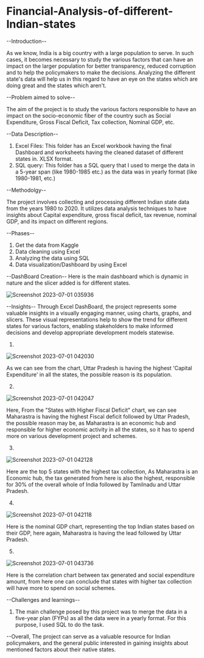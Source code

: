 # Financial-Analysis-of-different-Indian-states
--Introduction--

As we know, India is a big country with a large population to serve. In such cases, it becomes necessary to study the various factors that can have an impact on the larger population for better transparency, reduced corruption and to help the policymakers to make the decisions. Analyzing the different state's data will help us in this regard to have an eye on the states which are doing great and the states which aren't.

--Problem aimed to solve--

The aim of the project is to study the various factors responsible to have an impact on the socio-economic fiber of the country such as Social Expenditure, Gross Fiscal Deficit, Tax collection, Nominal GDP, etc.
 
--Data Description--

1. Excel Files: This folder has an Excel workbook having the final Dashboard and worksheets having the cleaned dataset of different states in. XLSX format.
2. SQL query: This folder has a SQL query that I used to merge the data in a 5-year span (like 1980-1985 etc.) as the data was in yearly format (like 1980-1981, etc.)

--Methodolgy--

The project involves collecting and processing different Indian state data from the years 1980 to 2020. It utilizes data analysis techniques to have insights about Capital expenditure, gross fiscal deficit, tax revenue, nominal GDP, and its impact on different regions.

--Phases--

1. Get the data from Kaggle
2. Data cleaning using Excel
3. Analyzing the data using SQL
4. Data visualization/Dashboard by using Excel

--DashBoard Creation--
Here is the main dashboard which is dynamic in nature and the slicer added is for different states.


![Screenshot 2023-07-01 035936](https://github.com/Ashish23-Karn/Financial-Analysis-of-different-Indian-states/assets/121361369/201ba340-1060-438a-8ef3-9fc13b1cbd22)


--Insights--
Through Excel DashBoard, the project represents some valuable insights in a visually engaging manner, using charts, graphs, and slicers. These visual representations help to show the trend for different states for various factors, enabling stakeholders to make informed decisions and develop appropriate development models statewise.

1.
![Screenshot 2023-07-01 042030](https://github.com/Ashish23-Karn/Financial-Analysis-of-different-Indian-states/assets/121361369/0e6bf3db-b17c-4e51-8410-6000e4e3f972)

As we can see from the chart, Uttar Pradesh is having the highest 'Capital Expenditure' in all the states, the possible reason is its population.

2.
![Screenshot 2023-07-01 042047](https://github.com/Ashish23-Karn/Financial-Analysis-of-different-Indian-states/assets/121361369/c8c0e8ad-d59f-44d2-84b3-20d48f45a206)

Here, From the "States with Higher Fiscal Deficit" chart, we can see Maharastra is having the highest Fiscal deficit followed by Uttar Pradesh, the possible reason may be, as Maharastra is an economic hub and responsible for higher economic activity in all the states, so it has to spend more on various development project and schemes.

3.
![Screenshot 2023-07-01 042128](https://github.com/Ashish23-Karn/Financial-Analysis-of-different-Indian-states/assets/121361369/ce8216c9-ca3d-404b-8024-811720e20c68)

Here are the top 5 states with the highest tax collection, As Maharastra is an Economic hub, the tax generated from here is also the highest, responsible for 30% of the overall whole of India followed by Tamilnadu and Uttar Pradesh.

4.
![Screenshot 2023-07-01 042118](https://github.com/Ashish23-Karn/Financial-Analysis-of-different-Indian-states/assets/121361369/e316ce09-c3aa-4ccc-b27b-e213db82f60b)

Here is the nominal GDP chart, representing the top Indian states based on their GDP, here again, Maharastra is having the lead followed by Uttar Pradesh.

5.
![Screenshot 2023-07-01 043736](https://github.com/Ashish23-Karn/Financial-Analysis-of-different-Indian-states/assets/121361369/6bdaa070-1afa-4c6a-be50-76e3a6985b76)

Here is the correlation chart between tax generated and social expenditure amount, from here one can conclude that states with higher tax collection will have more to spend on social schemes.


--Challenges and learnings--
1. The main challenge posed by this project was to merge the data in a five-year plan (FYPs) as all the data were in a yearly format.
   For this purpose, I used SQL to do the task.
   
--Overall, The project can serve as a valuable resource for Indian policymakers, and the general public interested in gaining insights about mentioned factors about their native states.

